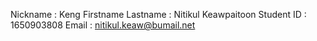 Nickname : Keng
Firstname Lastname : Nitikul Keawpaitoon
Student ID : 1650903808
Email : nitikul.keaw@bumail.net